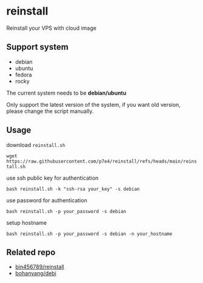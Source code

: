 # reinstall

Reinstall your VPS with cloud image

## Support system

- debian
- ubuntu
- fedora
- rocky

The current system needs to be **debian/ubuntu**

Only support the latest version of the system, if you want old version, please change the script manually.


## Usage

download `reinstall.sh`

`wget https://raw.githubusercontent.com/p7e4/reinstall/refs/heads/main/reinstall.sh`

use ssh public key for authentication

`bash reinstall.sh -k "ssh-rsa your_key" -s debian`

use password for authentication

`bash reinstall.sh -p your_password -s debian`

setup hostname

`bash reinstall.sh -p your_password -s debian -n your_hostname`


## Related repo

- [bin456789/reinstall](https://github.com/bin456789/reinstall)
- [bohanyang/debi](https://github.com/bohanyang/debi)


